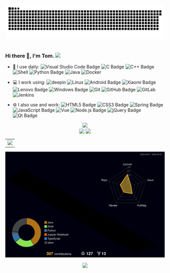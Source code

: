 <div align="center">
  
  <!-- Snake Code Contribution Map 贪吃蛇代码贡献图 -->
  <picture>
    <source media="(prefers-color-scheme: dark)" srcset="https://github.com/TomWithKernel/TomWithKernel/blob/main/profile-snake-contrib/github-contribution-grid-snake-dark.svg" />
    <source media="(prefers-color-scheme: light)" srcset="https://github.com/TomWithKernel/TomWithKernel/blob/main/profile-snake-contrib/github-contribution-grid-snake.svg" />
    <img alt="github-snake" src="https://github.com/TomWithKernel/TomWithKernel/blob/main/profile-snake-contrib/github-contribution-grid-snake-dark.svg" />
  </picture>

</div>
  <!-- for beauty 留个空行好看点 -->
  <div>&nbsp;</div>

### Hi there 👋, I'm Tom.  <a href="https://tomwithkernel.github.io/"><img src="https://img.shields.io/badge/GitHubPages-博客-8c36db" /></a>&emsp;
- 🚀 I use daily:
![Visual Studio Code Badge](https://img.shields.io/badge/Visual%20Studio%20Code-007ACC?logo=visualstudiocode&logoColor=fff&style=flat)
![C Badge](https://img.shields.io/badge/C-A8B9CC?logo=c&logoColor=fff&style=flat)
![C++ Badge](https://img.shields.io/badge/C%2B%2B-00599C?logo=cplusplus&logoColor=fff&style=flat)
![Shell](https://img.shields.io/badge/-Shell-4EC422?logo=Shell&logoColor=FF7043)
![Python Badge](https://img.shields.io/badge/Python-3776AB?logo=python&logoColor=fff&style=flat)
![Java](https://img.shields.io/badge/-Java-ab7221?style=flat-square&logo=Java&logoColor=fff)
![Docker](https://img.shields.io/badge/-Docker-2496ED?style=flat-square&logo=Docker&logoColor=fff)

- 💻 I work using:
![deepin](https://img.shields.io/badge/-deepin-blue?logo=deepin)
![Linux](https://img.shields.io/badge/-Linux-F16061?logo=linux&logoColor=000)
![Android Badge](https://img.shields.io/badge/Android-3DDC84?logo=android&logoColor=fff&style=flat)
![Xiaomi Badge](https://img.shields.io/badge/Xiaomi-FF6900?logo=xiaomi&logoColor=fff&style=flat)
![Lenovo Badge](https://img.shields.io/badge/Lenovo-E2231A?logo=lenovo&logoColor=fff&style=flat)
![Windows Badge](https://img.shields.io/badge/Windows-0078D6?logo=windows&logoColor=fff&style=flat)
![Git](https://img.shields.io/badge/-Git-000000?logo=git&logoColor=FF7043)
![GitHub Badge](https://img.shields.io/badge/GitHub-181717?logo=github&logoColor=fff&style=flat)
![GitLab](https://img.shields.io/badge/-GitLab-FCA121?style=plastic&logo=gitlab)
![Jenkins](https://img.shields.io/badge/-Jenkins-F6C915?logo=jenkins&logoColor=F16061)

- ⚙️ I also use and work:
![HTML5 Badge](https://img.shields.io/badge/HTML5-E34F26?logo=html5&logoColor=fff&style=flat)
![CSS3 Badge](https://img.shields.io/badge/CSS3-1572B6?logo=css3&logoColor=fff&style=flat)
![Spring Badge](https://img.shields.io/badge/Spring-6DB33F?logo=spring&logoColor=fff&style=flat)
![JavaScript Badge](https://img.shields.io/badge/JavaScript-F7DF1E?logo=javascript&logoColor=000&style=flat)
![Vue](https://img.shields.io/badge/Vue.js-35495E?logo=vue.js&logoColor=4FC08D)
![Node.js Badge](https://img.shields.io/badge/Node.js-393?logo=nodedotjs&logoColor=fff&style=flat)
![jQuery Badge](https://img.shields.io/badge/jQuery-0769AD?logo=jquery&logoColor=fff&style=flat)
![Qt Badge](https://img.shields.io/badge/Qt-41CD52?logo=qt&logoColor=fff&style=flat)

<div align="center">
  <!-- programming tool icon 编程工具图标 -->
  <img src="https://skillicons.dev/icons?i=linux,arch,ubuntu,c,cpp,cmake,vim,git,github,jenkins,html,css,js,java,npm" /><br>
</div>


<div align="center" >
    <!-- GitHub 数据统计 -->
    <img height="137px" src="https://github-readme-stats-git-masterrstaa-rickstaa.vercel.app/api?username=TomWithKernel&hide_title=true&hide_border=true&show_icons=true&include_all_commits=true&line_height=21text_color=000&icon_color=000&bg_color=0,ea6161,ffc64d,fffc4d,52fa5a&theme=graywhite" />
    <img height="137px" src="https://github-readme-stats-git-masterrstaa-rickstaa.vercel.app/api/top-langs/?username=TomWithKernel&hide_title=true&hide_border=true&layout=compact&langs_count=6&text_color=000&icon_color=fff&bg_color=0,52fa5a,4dfcff,c64dff&theme=graywhite" /><br>

</div>


<div align="center">
<table>
  <tr>
    <td>
      <!-- GitHub Activity Graph GitHub 活动图 -->
      <picture>
        <source media="(prefers-color-scheme: dark)" srcset="https://github-readme-activity-graph.vercel.app/graph?username=TomWithKernel&theme=tokyo-night&bg_color=FF000000&hide_border=true" />
        <source media="(prefers-color-scheme: light)" srcset="https://github-readme-activity-graph.vercel.app/graph?username=TomWithKernel&theme=tokyo-night&bg_color=FF000000&color=000000&hide_border=true" />
        <img src="https://github-readme-activity-graph.vercel.app/graph?username=TomWithKernel&theme=tokyo-night&bg_color=FF000000&hide_border=true" />
      </picture>
  </tr>
</table>

 <!-- profile-3d-contrib 3D 贡献图-->
  <picture>
    <source media="(prefers-color-scheme: dark)" srcset="https://github.com/TomWithKernel/TomWithKernel/blob/main/profile-3d-contrib/profile-night-rainbow.svg" />
    <source media="(prefers-color-scheme: light)" srcset="https://github.com/TomWithKernel/TomWithKernel/blob/main/profile-3d-contrib/profile-gitblock.svg" />
    <img src="https://github.com/TomWithKernel/TomWithKernel/blob/main/profile-3d-contrib/profile-night-rainbow.svg" />
  </picture>

  <img src="https://cdn.jsdelivr.net/gh/sun0225SUN/sun0225SUN/assets/images/icon.png" /></div>
</div>
